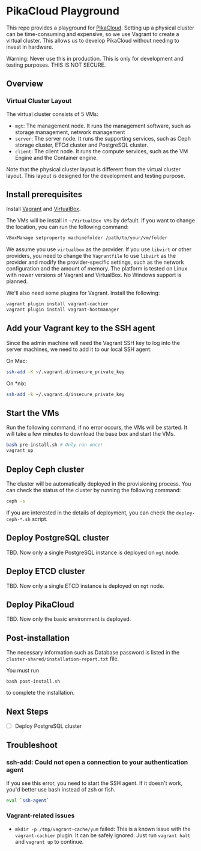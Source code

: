 # PikaCloud Playground

This repo provides a playground for [PikaCloud](https://github.com/lcpu-club/pikacloud). Setting up a physical cluster can be time-consuming and expensive, so we use Vagrant to create a virtual cluster. This allows us to develop PikaCloud without needing to invest in hardware.

Warning: Never use this in production. This is only for development and testing purposes. THIS IS NOT SECURE.

## Overview

### Virtual Cluster Layout

The virtual cluster consists of 5 VMs:

- `mgt`: The management node. It runs the management software, such as storage management, network management
- `server`: The server node. It runs the supporting services, such as Ceph storage cluster, ETCd cluster and PostgreSQL cluster.
- `client`: The client node. It runs the compute services, such as the VM Engine and the Container engine.

Note that the physical cluster layout is different from the virtual cluster layout. This layout is designed for the development and testing purpose.

## Install prerequisites

Install [Vagrant](http://www.vagrantup.com/downloads.html) and [VirtualBox](https://www.virtualbox.org/).

The VMs will be install in `~/VirtualBox VMs` by default. If you want to change the location, you can run the following command:

```bash
VBoxManage setproperty machinefolder /path/to/your/vm/folder
```

We assume you use `virtualbox` as the provider. If you use `libvirt` or other providers, you need to change the `Vagrantfile` to use `libvirt` as the provider and modify the provider-specific settings, such as the network configuration and the amount of memory. The platform is tested on Linux with newer versions of Vagrant and VirtualBox. No Windows support is planned.

We'll also need some plugins for Vagrant. Install the following:

```bash
vagrant plugin install vagrant-cachier
vagrant plugin install vagrant-hostmanager
```


## Add your Vagrant key to the SSH agent

Since the admin machine will need the Vagrant SSH key to log into the server machines, we need to add it to our local SSH agent:

On Mac:
```bash
ssh-add -K ~/.vagrant.d/insecure_private_key
```

On \*nix:
```bash
ssh-add -k ~/.vagrant.d/insecure_private_key
```

## Start the VMs

Run the following command, if no error occurs, the VMs will be started. It will take a few minutes to download the base box and start the VMs.

```bash
bash pre-install.sh # Only run once!
vagrant up
```


## Deploy Ceph cluster

The cluster will be automatically deployed in the provisioning process. You can check the status of the cluster by running the following command:

```bash
ceph -s
```

If you are interested in the details of deployment, you can check the `deploy-ceph-*.sh` script.

## Deploy PostgreSQL cluster

TBD. Now only a single PostgreSQL instance is deployed on `mgt` node.

## Deploy ETCD cluster

TBD. Now only a single ETCD instance is deployed on `mgt` node.

## Deploy PikaCloud

TBD. Now only the basic environment is deployed.

## Post-installation

The necessary information such as Database password is listed in the `cluster-shared/installation-report.txt` file. 

You must run 

```
bash post-install.sh
```

to complete the installation.

## Next Steps

- [ ] Deploy PostgreSQL cluster

## Troubleshoot

### ssh-add: Could not open a connection to your authentication agent

If you see this error, you need to start the SSH agent. If it doesn't work, you'd better use bash instead of zsh or fish.
```bash
eval `ssh-agent`
```

### Vagrant-related issues

- `mkdir -p /tmp/vagrant-cache/yum` failed: This is a known issue with the `vagrant-cachier` plugin. It can be safely ignored. Just run `vagrant halt` and `vagrant up` to continue.
